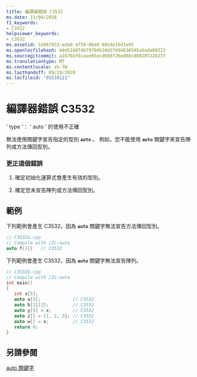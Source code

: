 ```yaml
---
title: 編譯器錯誤 C3532
ms.date: 11/04/2016
f1_keywords:
- C3532
helpviewer_keywords:
- C3532
ms.assetid: 51067853-eda8-4f59-86e8-8924e16d3a95
ms.openlocfilehash: b8d516074b79704b10d27dd4638585a5ada08323
ms.sourcegitcommit: a1676bf6caae05ecd698f26ed80c08828722b237
ms.translationtype: MT
ms.contentlocale: zh-TW
ms.lasthandoff: 09/29/2020
ms.locfileid: "91510121"
---
```

# <a name="compiler-error-c3532"></a>編譯器錯誤 C3532

' type '： ' auto ' 的使用不正確

無法使用關鍵字宣告指定的型別 **`auto`** 。 例如，您不能使用 **`auto`** 關鍵字來宣告陣列或方法傳回型別。

### <a name="to-correct-this-error"></a>更正這個錯誤

1. 確定初始化運算式會產生有效的型別。

1. 確定您未宣告陣列或方法傳回型別。

## <a name="examples"></a>範例

下列範例會產生 C3532，因為 **`auto`** 關鍵字無法宣告方法傳回型別。

```cpp
// C3532a.cpp
// Compile with /Zc:auto
auto f(){}   // C3532
```

下列範例會產生 C3532，因為 **`auto`** 關鍵字無法宣告陣列。

```cpp
// C3532b.cpp
// Compile with /Zc:auto
int main()
{
   int x[5];
   auto a[5];            // C3532
   auto b[1][2];         // C3532
   auto y[5] = x;        // C3532
   auto z[] = {1, 2, 3}; // C3532
   auto w[] = x;         // C3532
   return 0;
}
```

## <a name="see-also"></a>另請參閱

[auto 關鍵字](../../cpp/auto-cpp.md)
